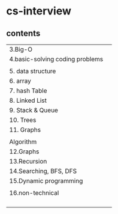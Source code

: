 # cs-interview

## contents

|                                 |     |
| ------------------------------- | --- |
| 3.Big-O                         |     |
| 4.basic-solving coding problems |     |
|                                 |     |
| 5. data structure               |     |
| 6. array                        |     |
| 7. hash Table                   |     |
| 8. Linked List                  |     |
| 9. Stack & Queue                |     |
| 10. Trees                       |     |
| 11. Graphs                      |     |
|                                 |     |
| Algorithm                       |     |
| 12.Graphs                       |     |
| 13.Recursion                    |     |
| 14.Searching, BFS, DFS          |     |
| 15.Dynamic programming          |     |
|                                 |     |
| 16.non-technical                |     |
|                                 |     |
|                                 |     |
|                                 |     |
|                                 |     |